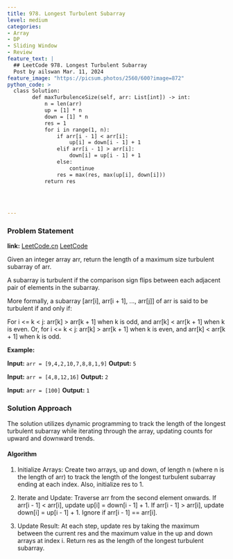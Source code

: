```yaml
---
title: 978. Longest Turbulent Subarray
level: medium
categories:
- Array
- DP
- Sliding Window
- Review
feature_text: |
  ## LeetCode 978. Longest Turbulent Subarray
  Post by ailswan Mar. 11, 2024
feature_image: "https://picsum.photos/2560/600?image=872"
python_code: >
  class Solution:
        def maxTurbulenceSize(self, arr: List[int]) -> int:
            n = len(arr)
            up = [1] * n
            down = [1] * n
            res = 1
            for i in range(1, n):
                if arr[i - 1] < arr[i]:
                    up[i] = down[i - 1] + 1
                elif arr[i - 1] > arr[i]:
                    down[i] = up[i - 1] + 1
                else:
                    continue
                res = max(res, max(up[i], down[i]))
            return res

                    
      
        
---
```


### Problem Statement
**link:**
[LeetCode.cn](https://leetcode.cn/problems/longest-turbulent-subarray/)
[LeetCode](https://leetcode.com/longest-turbulent-subarray/)

Given an integer array arr, return the length of a maximum size turbulent subarray of arr.

A subarray is turbulent if the comparison sign flips between each adjacent pair of elements in the subarray.

More formally, a subarray [arr[i], arr[i + 1], ..., arr[j]] of arr is said to be turbulent if and only if:

For i <= k < j:
arr[k] > arr[k + 1] when k is odd, and
arr[k] < arr[k + 1] when k is even.
Or, for i <= k < j:
arr[k] > arr[k + 1] when k is even, and
arr[k] < arr[k + 1] when k is odd.

**Example:**

**Input:** `arr = [9,4,2,10,7,8,8,1,9]`
**Output:** `5`
 
**Input:** `arr = [4,8,12,16]`
**Output:** `2`

**Input:** `arr = [100]`
**Output:** `1`
 
### Solution Approach
The solution utilizes dynamic programming to track the length of the longest turbulent subarray while iterating through the array, updating counts for upward and downward trends.

#### Algorithm
1. Initialize Arrays: Create two arrays, up and down, of length n (where n is the length of arr) to track the length of the longest turbulent subarray ending at each index. Also, initialize res to 1.

2. Iterate and Update: Traverse arr from the second element onwards. If arr[i - 1] < arr[i], update up[i] = down[i - 1] + 1. If arr[i - 1] > arr[i], update down[i] = up[i - 1] + 1. Ignore if arr[i - 1] == arr[i].

3. Update Result: At each step, update res by taking the maximum between the current res and the maximum value in the up and down arrays at index i. Return res as the length of the longest turbulent subarray.